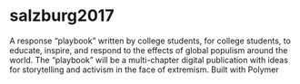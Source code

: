 # salzburg2017
A response “playbook” written by college students, for college students, to educate, inspire, and respond to the effects of global populism around the world.  The “playbook” will be a multi-chapter digital publication with ideas for storytelling and activism in the face of extremism. Built with Polymer
